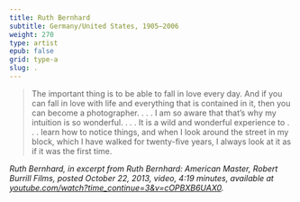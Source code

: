 ```yaml
---
title: Ruth Bernhard
subtitle: Germany/United States, 1905–2006
weight: 270
type: artist
epub: false
grid: type-a
slug: .
---
```

>The important thing is to be able to fall in love every day. And if you can fall in love with life and everything that is contained in it, then you can become a photographer. . . . I am so aware that that’s why my intuition is so wonderful. . . . It is a wild and wonderful experience to . . . learn how to notice things, and when I look around the street in my block, which I have walked for twenty-five years, I always look at it as if it was the first time.

<cite>Ruth Bernhard, in excerpt from *Ruth Bernhard: American Master*, Robert Burrill Films, posted October 22, 2013, video, 4:19 minutes, available at [youtube.com/watch?time\_continue=3&v=cOPBXB6UAX0](https://www.youtube.com/watch?time\_continue=3&v=cOPBXB6UAX0).</cite>
